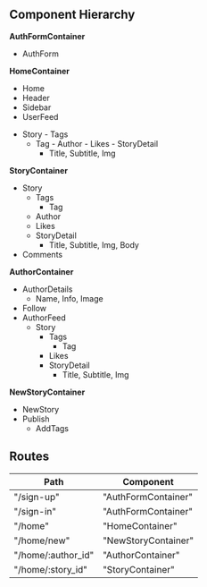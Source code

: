 ## Component Hierarchy

**AuthFormContainer**
 - AuthForm

**HomeContainer**
  - Home
  - Header
  - Sidebar
  - UserFeed
   + Story
    - Tags
      + Tag
    - Author
    - Likes
    - StoryDetail
        * Title, Subtitle, Img

**StoryContainer**
  - Story
    + Tags
      - Tag
    - Author
    - Likes
    - StoryDetail
        * Title, Subtitle, Img, Body
  - Comments      

**AuthorContainer**
  - AuthorDetails
    + Name, Info, Image
  - Follow  
  - AuthorFeed
    + Story
      - Tags
        + Tag
      - Likes
      - StoryDetail
          * Title, Subtitle, Img

**NewStoryContainer**
 - NewStory
  - Publish
    + AddTags


## Routes

|Path   | Component   |
|-------|-------------|
| "/sign-up" | "AuthFormContainer" |
| "/sign-in" | "AuthFormContainer" |
| "/home" | "HomeContainer" |
| "/home/new" | "NewStoryContainer" |
| "/home/:author_id" | "AuthorContainer" |
| "/home/:story_id" | "StoryContainer" |
